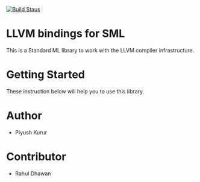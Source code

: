 [![Build Staus][travis-status]][travis]

# LLVM bindings for SML

This is a Standard ML library to work with the LLVM compiler infrastructure.

# Getting Started

These instruction below will help you to use this library.

# Author
* Piyush Kurur 

# Contributor
* Rahul Dhawan

[travis-status]: <https://travis-ci.org/smell-lang/sml-llvm.svg> "Build Status"
[travis]: <https://travis-ci.org/smell-lang/sml-llvm> "Build Status"
